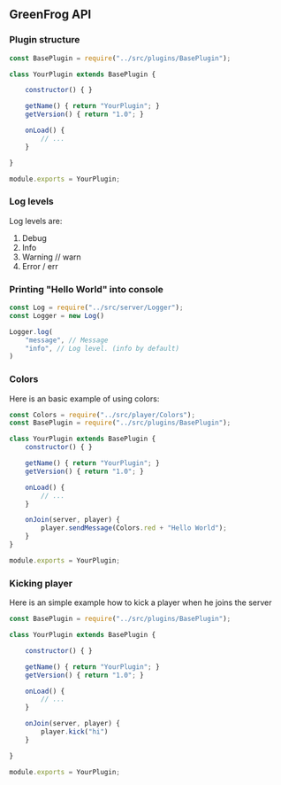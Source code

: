 ## GreenFrog API

### Plugin structure

```javascript
const BasePlugin = require("../src/plugins/BasePlugin");

class YourPlugin extends BasePlugin {

    constructor() { }

    getName() { return "YourPlugin"; }
    getVersion() { return "1.0"; }

    onLoad() {
        // ...
    }

}

module.exports = YourPlugin;
```

### Log levels

Log levels are:

1. Debug
2. Info
3. Warning // warn
4. Error / err

### Printing "Hello World" into console

```javascript
const Log = require("../src/server/Logger");
const Logger = new Log()

Logger.log(
    "message", // Message
    "info", // Log level. (info by default)
)
```

### Colors

Here is an basic example of using colors:

```javascript
const Colors = require("../src/player/Colors");
const BasePlugin = require("../src/plugins/BasePlugin");

class YourPlugin extends BasePlugin {
    constructor() { }

    getName() { return "YourPlugin"; }
    getVersion() { return "1.0"; }

    onLoad() {
        // ...
    }

    onJoin(server, player) {
        player.sendMessage(Colors.red + "Hello World");
    }
}

module.exports = YourPlugin;
```

### Kicking player

Here is an simple example how to kick a player when he joins the server

```javascript
const BasePlugin = require("../src/plugins/BasePlugin");

class YourPlugin extends BasePlugin {

    constructor() { }

    getName() { return "YourPlugin"; }
    getVersion() { return "1.0"; }

    onLoad() {
        // ...
    }

    onJoin(server, player) {
        player.kick("hi")
    }

}

module.exports = YourPlugin;
```
